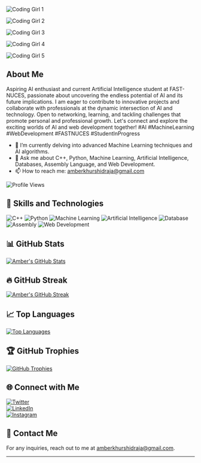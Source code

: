![Coding Girl 1](https://media.giphy.com/media/SWoRK57ETC2JO/giphy.gif)

![Coding Girl 2](https://media.giphy.com/media/coxQHKASG60HrHtvkt/giphy.gif)

![Coding Girl 3](https://media.giphy.com/media/lP8xu5t2DLGG045H8F/giphy.gif)

![Coding Girl 4](https://media.giphy.com/media/YQitE4YNQNahy/giphy.gif)

![Coding Girl 5](https://media.giphy.com/media/hpXdHPfFI5wTABdDx9/giphy.gif)



## About Me

Aspiring AI enthusiast and current Artificial Intelligence student at FAST-NUCES, passionate about uncovering the endless potential of AI and its future implications. I am eager to contribute to innovative projects and collaborate with professionals at the dynamic intersection of AI and technology. Open to networking, learning, and tackling challenges that promote personal and professional growth. Let's connect and explore the exciting worlds of AI and web development together! #AI #MachineLearning #WebDevelopment #FASTNUCES #StudentInProgress


- 🌱 I’m currently delving into advanced Machine Learning techniques and AI algorithms.
- 💬 Ask me about C++, Python, Machine Learning, Artificial Intelligence, Databases, Assembly Language, and Web Development.
- 📫 How to reach me: amberkhurshidraja@gmail.com

![Profile Views](https://komarev.com/ghpvc/?username=amber-khurshid&color=blue&style=flat-square)

## 🚀 Skills and Technologies

![C++](https://img.shields.io/badge/C++-00599C?style=for-the-badge&logo=c%2B%2B&logoColor=white)
![Python](https://img.shields.io/badge/Python-3776AB?style=for-the-badge&logo=python&logoColor=white)
![Machine Learning](https://img.shields.io/badge/Machine%20Learning-FF6F00?style=for-the-badge)
![Artificial Intelligence](https://img.shields.io/badge/Artificial%20Intelligence-00BFFF?style=for-the-badge)
![Database](https://img.shields.io/badge/Database-4DB33D?style=for-the-badge)
![Assembly](https://img.shields.io/badge/Assembly-808080?style=for-the-badge)
![Web Development](https://img.shields.io/badge/Web%20Development-0078D6?style=for-the-badge)

## 📊 GitHub Stats

<a href="https://github.com/amber-khurshid">
  <img align="center" src="https://github-readme-stats.vercel.app/api?username=amber-khurshid&show_icons=true&theme=dark" alt="Amber's GitHub Stats" />
</a>

## 🔥 GitHub Streak

<a href="https://github.com/amber-khurshid">
  <img align="center" src="https://github-readme-streak-stats.herokuapp.com/?user=amber-khurshid&theme=dark" alt="Amber's GitHub Streak" />
</a>

## 📈 Top Languages

<a href="https://github.com/amber-khurshid">
  <img align="center" src="https://github-readme-stats.vercel.app/api/top-langs/?username=amber-khurshid&layout=compact&theme=dark" alt="Top Languages" />
</a>

## 🏆 GitHub Trophies

<a href="https://github.com/ryo-ma/github-profile-trophy">
  <img align="center" src="https://github-profile-trophy.vercel.app/?username=amber-khurshid&theme=darkhub" alt="GitHub Trophies" />
</a>




## 🌐 Connect with Me

<p>
  <a href="https://twitter.com/AmberKhurshid_">
    <img src="https://img.shields.io/twitter/follow/AmberKhurshid_?style=social" alt="Twitter" />
  </a>
  <br/>
  <a href="https://linkedin.com/in/amber-khurshid">
    <img src="https://img.shields.io/badge/LinkedIn-Connect-blue?style=social&logo=linkedin" alt="LinkedIn" />
  </a>
  <br/>
  <a href="https://www.instagram.com/_amberkhh_/">
    <img src="https://img.shields.io/badge/Instagram-Follow-red?style=social&logo=instagram" alt="Instagram" />
  </a>
</p>





## 📧 Contact Me

For any inquiries, reach out to me at amberkhurshidraja@gmail.com.

---


